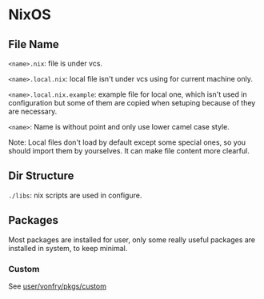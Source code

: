 # NixOS

## File Name

`<name>.nix`: file is under vcs.

`<name>.local.nix`: local file isn't under vcs using for current machine only.

`<name>.local.nix.example`: example file for local one, which isn't used in configuration but some of them are copied when setuping because of they are necessary.

`<name>`: Name is without point and only use lower camel case style.

Note: Local files don't load by default except some special ones, so you should import them by yourselves. It can make file content more clearful.

## Dir Structure

`./libs`: nix scripts are used in configure.

## Packages

Most packages are installed for user, only some really useful packages are installed in system, to keep minimal.

### Custom

See [user/vonfry/pkgs/custom](./user/vonfry/pkgs/custom/readme.md)
